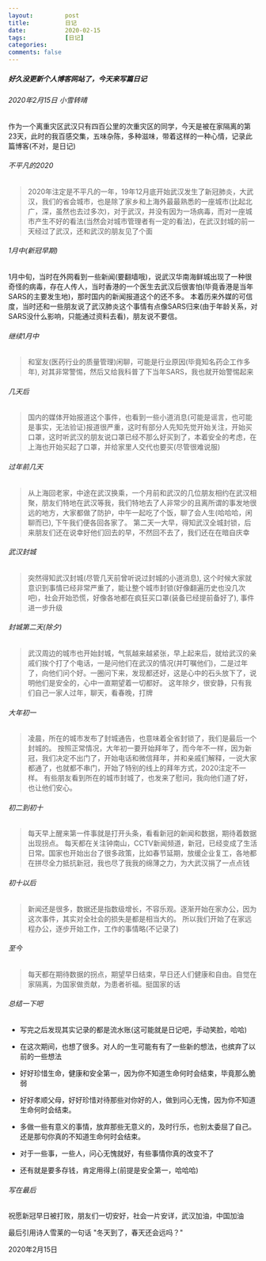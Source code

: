 ```yaml
---
layout:         post
title:          日记
date:           2020-02-15
tags:           [日记]
categories:
comments: false
---
```



##### 好久没更新个人博客网站了，今天来写篇日记

###### 2020年2月15日 小雪转晴  

>
作为一个离重灾区武汉只有四百公里的次重灾区的同学，今天是被在家隔离的第23天，此时的我百感交集，五味杂陈，多种滋味，带着这样的一种心情，记录此篇博客(不对，是日记)

###### 不平凡的2020
> 2020年注定是不平凡的一年，19年12月底开始武汉发生了新冠肺炎，大武汉，我们的省会城市，也是除了家乡和上海外最最熟悉的一座城市(比起北 广，深，虽然也去过多次)，对于武汉，并没有因为一场病毒，而对一座城市产生不好的看法(当然会对城市管理者有一定的看法)，在武汉封城的前一天经过了武汉，还和武汉的朋友见了个面

###### 1月中(新冠早期)
>
1月中旬，当时在外网看到一些新闻(要翻墙哦)，说武汉华南海鲜城出现了一种很奇怪的病毒，存在人传人，当时香港的一个医生去武汉后很害怕(毕竟香港是当年SARS的主要发生地)，那时国内的新闻报道这个的还不多。 本着历来外媒的可信度，当时还和一些朋友说了武汉肺炎这个事情有点像SARS归来(由于年龄关系，对SARS没什么影响，只能通过资料去看)，朋友说不要信。

###### 继续1月中
> 和室友(医药行业的质量管理)闲聊，可能是行业原因(毕竟知名药企工作多年), 对其非常警惕，然后又给我科普了下当年SARS，我也就开始警惕起来

###### 几天后
> 国内的媒体开始报道这个事件，也看到一些小道消息(可能是谣言，也可能是事实，无法验证)报道很严重，这时有部分人先知先觉开始关注，开始买口罩，这时听武汉的朋友说口罩已经不那么好买到了，本着安全的考虑，在上海也开始买起了口罩，并给家里人交代也要买(尽管很难说服)

###### 过年前几天
> 从上海回老家，中途在武汉换乘，一个月前和武汉的几位朋友相约在武汉相聚，朋友们特地在武汉等我，我们特地去了人非常少的且离所谓的事发地很远的地方，大家都做了防护，中午一起吃了个饭，聊了会人生(哈哈哈，闲聊而已), 下午我们便各回各家了。 第二天一大早，得知武汉全城封锁，后来朋友们还在说幸好他们回去的早，不然回不去了，我们还在在暗自庆幸

###### 武汉封城
> 突然得知武汉封城(尽管几天前曾听说过封城的小道消息), 这个时候大家就意识到事情已经非常严重了，能让整个城市封锁(好像翻遍历史也没几次吧)，社会开始恐慌，好像各地都在疯狂买口罩(装备已经提前备好了), 事件进一步升级

###### 封城第二天(除夕)
> 武汉周边的城市也开始封城，气氛越来越紧张，早上起来后，就给武汉的亲戚们挨个打了个电话，一是问他们在武汉的情况(并叮嘱他们)，二是过年了，向他们问个好。一圈问下来，发现都还好，这是心中的石头放下了，说明他们是安全的，心中一直期望着一切都好。 这年除夕，很安静，只有我们自己一家人过年，聊天，看春晚，打牌

###### 大年初一
> 凌晨，所在的城市发布了封城通告，也意味着全省封锁了，我们是最后一个封城的。 按照正常情况，大年初一要开始拜年了，而今年不一样，因为新冠，我们决定不出门了，开始电话和微信拜年，并和亲戚们解释，一说大家都通了，也就都不串门，开始了特别的线上的拜年方式，2020注定不一样。 有些朋友看到所在的城市封城了，也发来了慰问，我向他们道了好，也让他们安心。

###### 初二到初十
> 每天早上醒来第一件事就是打开头条，看看新冠的新闻和数据，期待着数据出现拐点。 每天都在关注钟南山，CCTV新闻频道，新冠，已经变成了生活日常。国家也开始出台了很多政策，比如春节延期，放缓企业复工，各地都在拼尽全力抵抗新冠，我也尽了我我的绵薄之力，为大武汉捐了一点点钱

###### 初十以后
> 新闻还是很多，数据还是指数级增长，不容乐观。逐渐开始在家办公，因为这次事件，其实对全社会的损失是都是相当大的。 所以我们开始了在家远程办公，逐步开始工作，工作的事情略(不记录了)

###### 至今
> 每天都在期待数据的拐点，期望早日结束，早日还人们健康和自由。自觉在家隔离，为国家做贡献，为患者祈福。挺国家的话

###### 总结一下吧
* 写完之后发现其实记录的都是流水账(这可能就是日记吧，手动笑脸，哈哈)

* 在这次期间，也想了很多。对人的一生可能有有了一些新的想法，也摈弃了以前的一些想法

* 好好珍惜生命，健康和安全第一，因为你不知道生命何时会结束，毕竟那么脆弱

* 好好孝顺父母，好好珍惜对待那些对你好的人，做到问心无愧，因为你不知道生命何时会结束。

* 多做一些有意义的事情，放弃那些无意义的，及时行乐，也别太委屈了自己。还是那句你真的不知道生命何时会结束。

* 对于一些事，一些人，问心无愧就好，有些事情你真的改变不了

* 还有就是要多存钱，肯定用得上(前提是安全第一，哈哈哈)

###### 写在最后
祝愿新冠早日被打败，朋友们一切安好，社会一片安详，武汉加油，中国加油

最后引用诗人雪莱的一句话 "冬天到了，春天还会远吗？"

2020年2月15日








